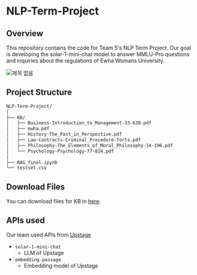 # NLP-Term-Project

## Overview
This repository contains the code for Team 5's NLP Term Project. Our goal is developing the solar-1-mini-chat model to answer MMLU-Pro questions and inquiries about the regulations of Ewha Womans University.

![제목 없음](https://github.com/user-attachments/assets/40e8f5fb-f77f-475e-b236-b6114f4f2d29)

## Project Structure

```bash
NLP-Term-Project/
│
├── KB/
│   ├── Business-Introduction_to_Management-33-630.pdf
│   ├── ewha.pdf
│   ├── History-The_Past_in_Perspective.pdf
│   ├── Law-Contracts-Criminal_Procedure-Torts.pdf
│   ├── Philosophy-The_Elements_of_Moral_Philosophy-14-196.pdf
│   └── Psychology-Psychology-77-824.pdf
│
├── RAG_final.ipynb
└── testset.csv
```

## Download Files
You can download files for KB in [here](https://drive.google.com/drive/folders/1T5AQNJeV1h1Nt_Sxra0-m3qmAX9Kuzvh).

## APIs used
Our team used APIs from <a href="https://www.upstage.ai/">Upstage</a>

- `solar-1-mini-chat`
  - LLM of Upstage
- `embedding-passage`
  - Embedding model of Upstage
